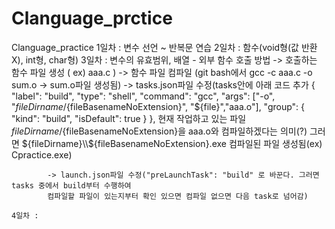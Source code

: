 # Clanguage_prctice
Clanguage_practice
    1일차 : 변수 선언 ~ 반복문 연습 
    2일차 : 함수(void형(값 반환X), int형, char형)
    3일차 : 변수의 유효범위, 배열
            - 외부 함수 호출 방법
            -> 호출하는 함수 파일 생성 ( ex) aaa.c )
            -> 함수 파일 컴파일 (git bash에서 gcc -c aaa.c -o sum.o -> sum.o파일 생성됨)
            -> tasks.json파일 수정(tasks안에 아래 코드 추가
            {
			"label": "build",
			"type": "shell",
			"command": "gcc",
			"args": ["-o", "${fileDirname}/${fileBasenameNoExtension}", "${file}","aaa.o"],
			"group": {
				"kind": "build",
				"isDefault": true
			}
		},
            현재 작업하고 있는 파일${fileDirname}/${fileBasenameNoExtension}을 aaa.o와 컴파일하겠다는 의미(?)
            그러면 ${fileDirname}\\${fileBasenameNoExtension}.exe 컴파일된 파일 생성됨(ex) Cpractice.exe)

            
            -> launch.json파일 수정("preLaunchTask": "build" 로 바꾼다. 그러면 tasks 중에서 build부터 수행하여 
            컴파일할 파일이 있는지부터 확인 있으면 컴파일 없으면 다음 task로 넘어감)
    
    4일차 : 

